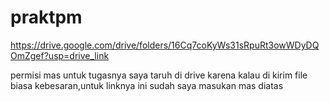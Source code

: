 # praktpm
https://drive.google.com/drive/folders/16Cq7coKyWs31sRpuRt3owWDyDQOmZgef?usp=drive_link

permisi mas untuk tugasnya saya taruh di drive karena kalau di kirim file biasa kebesaran,untuk linknya ini sudah saya masukan mas diatas
